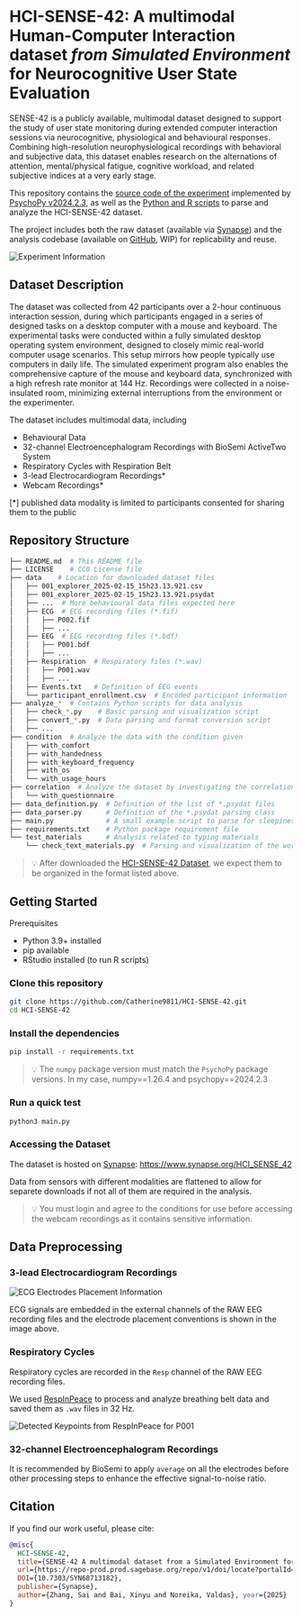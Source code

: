 # HCI-SENSE-42: A multimodal Human-Computer Interaction dataset *from Simulated Environment* for Neurocognitive User State Evaluation

SENSE-42 is a publicly available, multimodal dataset designed to support the study of user state monitoring during extended computer interaction sessions via neurocognitive, physiological and behavioural responses. Combining high-resolution neurophysiological recordings with behavioral and subjective data, this dataset enables research on the alternations of attention, mental/physical fatigue, cognitive workload, and related subjective indices at a very early stage.

This repository contains the [source code of the experiment](https://github.com/Catherine9811/HCI-SENSE-42/tree/experiment) implemented by [PsychoPy v2024.2.3](https://www.psychopy.org/), as well as the [Python and R scripts](https://github.com/Catherine9811/HCI-SENSE-42/tree/master) to parse and analyze the HCI-SENSE-42 dataset.

The project includes both the raw dataset (available via [Synapse](https://www.synapse.org/Synapse:syn68713182/)) and the analysis codebase (available on [GitHub](https://github.com/Catherine9811/HCI-SENSE-42/), WIP) for replicability and reuse.

![Experiment Information](https://github.com/Catherine9811/HCI-SENSE-42/blob/master/assets/experiment_flow_new.jpg)


## Dataset Description

The dataset was collected from 42 participants over a 2-hour continuous interaction session, during which participants engaged in a series of designed tasks on a desktop computer with a mouse and keyboard. The experimental tasks were conducted within a fully simulated desktop operating system environment, designed to closely mimic real-world computer usage scenarios. This setup mirrors how people typically use computers in daily life. The simulated experiment program also enables the comprehensive capture of the mouse and keyboard data, synchronized with a high refresh rate monitor at 144 Hz. Recordings were collected in a noise-insulated room, minimizing external interruptions from the environment or the experimenter.

The dataset includes multimodal data, including

- Behavioural Data
- 32-channel Electroencephalogram Recordings with BioSemi ActiveTwo System
- Respiratory Cycles with Respiration Belt
- 3-lead Electrocardiogram Recordings*
- Webcam Recordings*

[*] published data modality is limited to participants consented for sharing them to the public

## Repository Structure
```bash
├── README.md  # This README file
├── LICENSE    # CC0 License file
├── data    # Location for downloaded dataset files
│   ├── 001_explorer_2025-02-15_15h23.13.921.csv
│   ├── 001_explorer_2025-02-15_15h23.13.921.psydat
│   ├── ...  # More behavioural data files expected here
│   ├── ECG  # ECG recording files (*.fif)
│   │   ├── P002.fif
│   │   ├── ...
│   ├── EEG  # EEG recording files (*.bdf)
│   │   ├── P001.bdf
│   │   ├── ...
│   ├── Respiration  # Respiratory files (*.wav)
│   │   ├── P001.wav
│   │   ├── ...
│   ├── Events.txt   # Definition of EEG events
│   └── participant_enrollment.csv  # Encoded participant information
├── analyze_*  # Contains Python scripts for data analysis
│   ├── check_*.py    # Basic parsing and visualization script
│   ├── convert_*.py  # Data parsing and format conversion script
│   ├── ...
├── condition  # Analyze the data with the condition given
│   ├── with_comfort
│   ├── with_handedness
│   ├── with_keyboard_frequency
│   ├── with_os
│   └── with_usage_hours
├── correlation  # Analyze the dataset by investigating the correlation
│   └── with_questionnaire
├── data_definition.py  # Definition of the list of *.psydat files
├── data_parser.py      # Definition of the *.psydat parsing class
├── main.py             # A small example script to parse for sleepiness levels across time domain
├── requirements.txt    # Python package requirement file
└── test_materials      # Analysis related to typing materials
    └── check_text_materials.py  # Parsing and visualization of the word distributions
```

> 💡 After downloaded the [HCI-SENSE-42 Dataset](https://www.synapse.org/Synapse:syn68714673), we expect them to be organized in the format listed above.

## Getting Started

Prerequisites
- Python 3.9+ installed
- pip available
- RStudio installed (to run R scripts)

### Clone this repository
```bash
git clone https://github.com/Catherine9811/HCI-SENSE-42.git
cd HCI-SENSE-42
```

### Install the dependencies
```bash
pip install -r requirements.txt
```
> 💡 The `numpy` package version must match the `PsychoPy` package versions. In my case, numpy==1.26.4 and psychopy==2024.2.3

### Run a quick test
```bash
python3 main.py
```

### Accessing the Dataset

The dataset is hosted on [Synapse](https://www.synapse.org/HCI_SENSE_42): https://www.synapse.org/HCI_SENSE_42

Data from sensors with different modalities are flattened to allow for separete downloads if not all of them are required in the analysis.

> 💡 You must login and agree to the conditions for use before accessing the webcam recordings as it contains sensitive information.

## Data Preprocessing
### 3-lead Electrocardiogram Recordings
![ECG Electrodes Placement Information](https://github.com/Catherine9811/HCI-SENSE-42/blob/master/assets/ECG_placement_convention.jpg)

ECG signals are embedded in the external channels of the RAW EEG recording files and the electrode placement conventions is shown in the image above.


### Respiratory Cycles

Respiratory cycles are recorded in the `Resp` channel of the RAW EEG recording files.

We used [RespInPeace](https://github.com/mwlodarczak/RespInPeace) to process and analyze breathing belt data and saved them as `.wav` files in 32 Hz.

![Detected Keypoints from RespInPeace for P001](https://github.com/Catherine9811/HCI-SENSE-42/blob/master/assets/RespInPeace_output.png)

### 32-channel Electroencephalogram Recordings

It is recommended by BioSemi to apply `average` on all the electrodes before other processing steps to enhance the effective signal-to-noise ratio.

## Citation
If you find our work useful, please cite:
```bibtex
@misc{
  HCI-SENSE-42,
  title={SENSE-42 A multimodal dataset from a Simulated Environment for Neurocognitive State Evaluation during Human-Computer Interaction},
  url={https://repo-prod.prod.sagebase.org/repo/v1/doi/locate?portalId=1&id=syn68713182&type=ENTITY},
  DOI={10.7303/SYN68713182},
  publisher={Synapse},
  author={Zhang, Sai and Bai, Xinyu and Noreika, Valdas}, year={2025}
}
```

